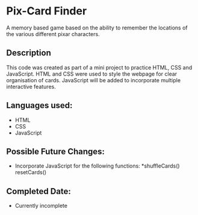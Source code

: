 # Pix-Card Finder
A memory based game based on the ability to remember the locations of the various different pixar characters.

## Description
This code was created as part of a mini project to practice HTML, CSS and JavaScript.
HTML and CSS were used to style the webpage for clear organisation of cards.
JavaScript will be added to incorporate multiple interactive features.

## Languages used:
* HTML
* CSS
* JavaScript

## Possible Future Changes:
* Incorporate JavaScript for the following functions:
  *shuffleCards()
  resetCards()
  
## Completed Date:
* Currently incomplete
